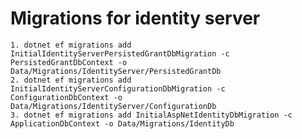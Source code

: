 ﻿# Migrations for identity server

	1. dotnet ef migrations add InitialIdentityServerPersistedGrantDbMigration -c PersistedGrantDbContext -o Data/Migrations/IdentityServer/PersistedGrantDb
	2. dotnet ef migrations add InitialIdentityServerConfigurationDbMigration -c ConfigurationDbContext -o Data/Migrations/IdentityServer/ConfigurationDb
	3. dotnet ef migrations add InitialAspNetIdentityDbMigration -c ApplicationDbContext -o Data/Migrations/IdentityDb
